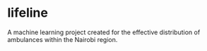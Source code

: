 # lifeline
A machine learning project created for the effective distribution of ambulances within the Nairobi region.
